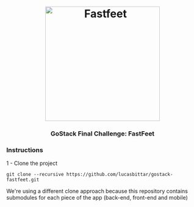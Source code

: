 <h1 align="center">
  <img alt="Fastfeet" title="Fastfeet" src="https://github.com/Rocketseat/bootcamp-gostack-desafio-02/raw/master/.github/logo.png" width="300px" />
</h1>

<h3 align="center">
  GoStack Final Challenge: FastFeet
</h3>

### Instructions

1 - Clone the project
```
git clone --recursive https://github.com/lucasbittar/gostack-fastfeet.git
```
We're using a different clone approach because this repository contains submodules for each piece of the app (back-end, front-end and mobile)
